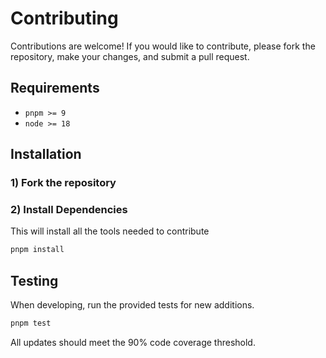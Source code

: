 # Contributing

Contributions are welcome! If you would like to contribute, please fork the repository, make your changes, and submit a pull request.

## Requirements

- `pnpm >= 9`
- `node >= 18`

## Installation

### 1) Fork the repository

### 2) Install Dependencies

This will install all the tools needed to contribute

```bash
pnpm install
```

## Testing

When developing, run the provided tests for new additions.

```bash
pnpm test
```

All updates should meet the 90% code coverage threshold.
